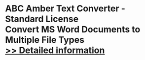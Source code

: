 # ABC Amber Text Converter - Standard License<br />Convert MS Word Documents to Multiple File Types<br />[>> Detailed information](https://secure.shareit.com/shareit/product.html?productid=300810472&affiliateid=200057808)